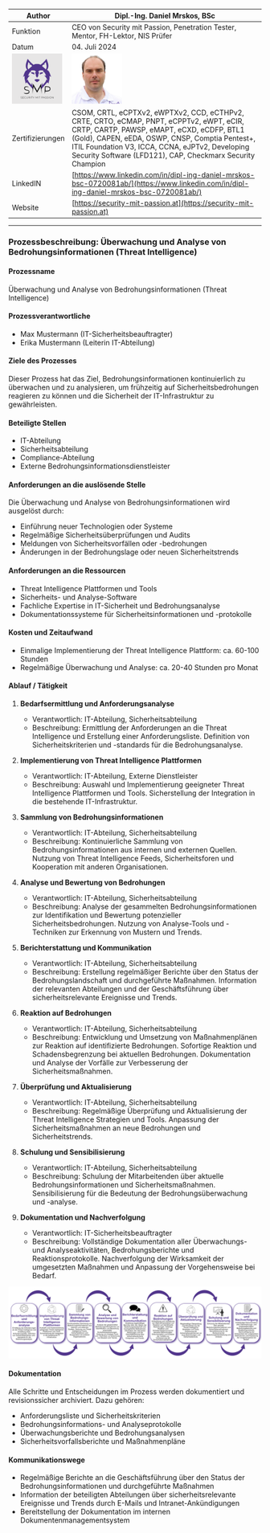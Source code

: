 | Author | Dipl.-Ing. Daniel Mrskos, BSc |  
|--------|---------------------------------------------------------------|   
| Funktion | CEO von Security mit Passion, Penetration Tester, Mentor, FH-Lektor, NIS Prüfer |                               
| Datum  | 04. Juli 2024                                                 |
| <img src="SMP_LOGO.png" alt="Firmenlogo" width="100"/>    | <img src="daniel.jpeg" alt="Author" width="100"/>                         |                                              |
| Zertifizierungen  | CSOM, CRTL, eCPTXv2, eWPTXv2, CCD, eCTHPv2, CRTE, CRTO, eCMAP, PNPT, eCPPTv2, eWPT, eCIR, CRTP, CARTP, PAWSP, eMAPT, eCXD, eCDFP, BTL1 (Gold), CAPEN, eEDA, OSWP, CNSP, Comptia Pentest+, ITIL Foundation V3, ICCA, CCNA, eJPTv2, Developing Security Software (LFD121), CAP, Checkmarx Security Champion                                         |
| LinkedIN  | [https://www.linkedin.com/in/dipl-ing-daniel-mrskos-bsc-0720081ab/](https://www.linkedin.com/in/dipl-ing-daniel-mrskos-bsc-0720081ab/)  
| Website  | [https://security-mit-passion.at](https://security-mit-passion.at)  

---
### Prozessbeschreibung: Überwachung und Analyse von Bedrohungsinformationen (Threat Intelligence)

#### Prozessname
Überwachung und Analyse von Bedrohungsinformationen (Threat Intelligence)

#### Prozessverantwortliche
- Max Mustermann (IT-Sicherheitsbeauftragter)
- Erika Mustermann (Leiterin IT-Abteilung)

#### Ziele des Prozesses
Dieser Prozess hat das Ziel, Bedrohungsinformationen kontinuierlich zu überwachen und zu analysieren, um frühzeitig auf Sicherheitsbedrohungen reagieren zu können und die Sicherheit der IT-Infrastruktur zu gewährleisten.

#### Beteiligte Stellen
- IT-Abteilung
- Sicherheitsabteilung
- Compliance-Abteilung
- Externe Bedrohungsinformationsdienstleister

#### Anforderungen an die auslösende Stelle
Die Überwachung und Analyse von Bedrohungsinformationen wird ausgelöst durch:
- Einführung neuer Technologien oder Systeme
- Regelmäßige Sicherheitsüberprüfungen und Audits
- Meldungen von Sicherheitsvorfällen oder -bedrohungen
- Änderungen in der Bedrohungslage oder neuen Sicherheitstrends

#### Anforderungen an die Ressourcen
- Threat Intelligence Plattformen und Tools
- Sicherheits- und Analyse-Software
- Fachliche Expertise in IT-Sicherheit und Bedrohungsanalyse
- Dokumentationssysteme für Sicherheitsinformationen und -protokolle

#### Kosten und Zeitaufwand
- Einmalige Implementierung der Threat Intelligence Plattform: ca. 60-100 Stunden
- Regelmäßige Überwachung und Analyse: ca. 20-40 Stunden pro Monat

#### Ablauf / Tätigkeit

1. **Bedarfsermittlung und Anforderungsanalyse**
   - Verantwortlich: IT-Abteilung, Sicherheitsabteilung
   - Beschreibung: Ermittlung der Anforderungen an die Threat Intelligence und Erstellung einer Anforderungsliste. Definition von Sicherheitskriterien und -standards für die Bedrohungsanalyse.

2. **Implementierung von Threat Intelligence Plattformen**
   - Verantwortlich: IT-Abteilung, Externe Dienstleister
   - Beschreibung: Auswahl und Implementierung geeigneter Threat Intelligence Plattformen und Tools. Sicherstellung der Integration in die bestehende IT-Infrastruktur.

3. **Sammlung von Bedrohungsinformationen**
   - Verantwortlich: IT-Abteilung, Sicherheitsabteilung
   - Beschreibung: Kontinuierliche Sammlung von Bedrohungsinformationen aus internen und externen Quellen. Nutzung von Threat Intelligence Feeds, Sicherheitsforen und Kooperation mit anderen Organisationen.

4. **Analyse und Bewertung von Bedrohungen**
   - Verantwortlich: IT-Abteilung, Sicherheitsabteilung
   - Beschreibung: Analyse der gesammelten Bedrohungsinformationen zur Identifikation und Bewertung potenzieller Sicherheitsbedrohungen. Nutzung von Analyse-Tools und -Techniken zur Erkennung von Mustern und Trends.

5. **Berichterstattung und Kommunikation**
   - Verantwortlich: IT-Abteilung, Sicherheitsabteilung
   - Beschreibung: Erstellung regelmäßiger Berichte über den Status der Bedrohungslandschaft und durchgeführte Maßnahmen. Information der relevanten Abteilungen und der Geschäftsführung über sicherheitsrelevante Ereignisse und Trends.

6. **Reaktion auf Bedrohungen**
   - Verantwortlich: IT-Abteilung, Sicherheitsabteilung
   - Beschreibung: Entwicklung und Umsetzung von Maßnahmenplänen zur Reaktion auf identifizierte Bedrohungen. Sofortige Reaktion und Schadensbegrenzung bei aktuellen Bedrohungen. Dokumentation und Analyse der Vorfälle zur Verbesserung der Sicherheitsmaßnahmen.

7. **Überprüfung und Aktualisierung**
   - Verantwortlich: IT-Abteilung, Sicherheitsabteilung
   - Beschreibung: Regelmäßige Überprüfung und Aktualisierung der Threat Intelligence Strategien und Tools. Anpassung der Sicherheitsmaßnahmen an neue Bedrohungen und Sicherheitstrends.

8. **Schulung und Sensibilisierung**
   - Verantwortlich: IT-Abteilung, Sicherheitsabteilung
   - Beschreibung: Schulung der Mitarbeitenden über aktuelle Bedrohungsinformationen und Sicherheitsmaßnahmen. Sensibilisierung für die Bedeutung der Bedrohungsüberwachung und -analyse.

9. **Dokumentation und Nachverfolgung**
   - Verantwortlich: IT-Sicherheitsbeauftragter
   - Beschreibung: Vollständige Dokumentation aller Überwachungs- und Analyseaktivitäten, Bedrohungsberichte und Reaktionsprotokolle. Nachverfolgung der Wirksamkeit der umgesetzten Maßnahmen und Anpassung der Vorgehensweise bei Bedarf.

<img src="37_prozessgrafik.png" alt="Prozessgrafik" width="800"/> 

#### Dokumentation
Alle Schritte und Entscheidungen im Prozess werden dokumentiert und revisionssicher archiviert. Dazu gehören:
- Anforderungsliste und Sicherheitskriterien
- Bedrohungsinformations- und Analyseprotokolle
- Überwachungsberichte und Bedrohungsanalysen
- Sicherheitsvorfallsberichte und Maßnahmenpläne

#### Kommunikationswege
- Regelmäßige Berichte an die Geschäftsführung über den Status der Bedrohungsinformationen und durchgeführte Maßnahmen
- Information der beteiligten Abteilungen über sicherheitsrelevante Ereignisse und Trends durch E-Mails und Intranet-Ankündigungen
- Bereitstellung der Dokumentation im internen Dokumentenmanagementsystem
